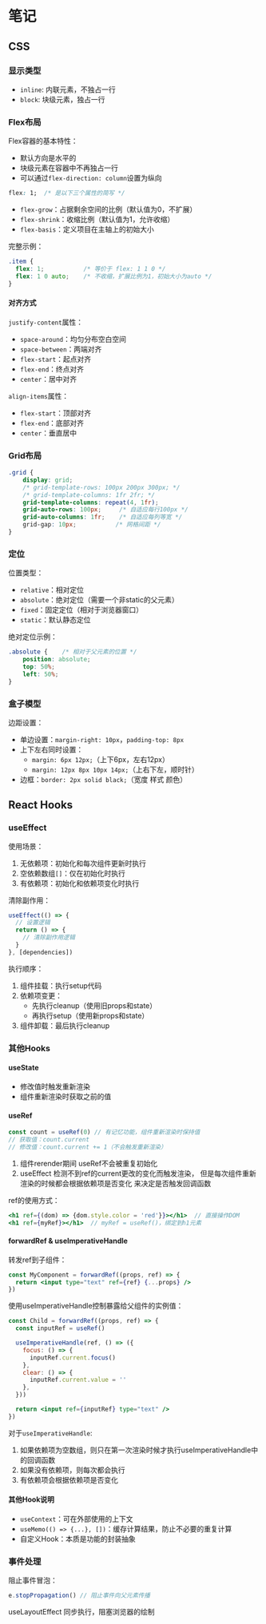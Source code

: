 # 笔记

## CSS

### 显示类型
- `inline`: 内联元素，不独占一行
- `block`: 块级元素，独占一行

### Flex布局
Flex容器的基本特性：
- 默认方向是水平的
- 块级元素在容器中不再独占一行
- 可以通过`flex-direction: column`设置为纵向

```css
flex: 1;  /* 是以下三个属性的简写 */
```
- `flex-grow`：占据剩余空间的比例（默认值为0，不扩展）
- `flex-shrink`：收缩比例（默认值为1，允许收缩）
- `flex-basis`：定义项目在主轴上的初始大小

完整示例：
```css
.item {
  flex: 1;           /* 等价于 flex: 1 1 0 */
  flex: 1 0 auto;    /* 不收缩，扩展比例为1，初始大小为auto */
}
```

#### 对齐方式
`justify-content`属性：
- `space-around`：均匀分布空白空间
- `space-between`：两端对齐
- `flex-start`：起点对齐
- `flex-end`：终点对齐
- `center`：居中对齐

`align-items`属性：
- `flex-start`：顶部对齐
- `flex-end`：底部对齐
- `center`：垂直居中

### Grid布局
```css
.grid {
    display: grid;
    /* grid-template-rows: 100px 200px 300px; */
    /* grid-template-columns: 1fr 2fr; */
    grid-template-columns: repeat(4, 1fr);
    grid-auto-rows: 100px;     /* 自适应每行100px */
    grid-auto-columns: 1fr;    /* 自适应每列等宽 */
    grid-gap: 10px;           /* 网格间距 */
}
```

### 定位
位置类型：
- `relative`：相对定位
- `absolute`：绝对定位（需要一个非static的父元素）
- `fixed`：固定定位（相对于浏览器窗口）
- `static`：默认静态定位

绝对定位示例：
```css
.absolute {    /* 相对于父元素的位置 */
    position: absolute;
    top: 50%;
    left: 50%;
}
```

### 盒子模型
边距设置：
- 单边设置：`margin-right: 10px`，`padding-top: 8px`
- 上下左右同时设置：
  - `margin: 6px 12px;`（上下6px，左右12px）
  - `margin: 12px 8px 10px 14px;`（上右下左，顺时针）
- 边框：`border: 2px solid black;`（宽度 样式 颜色）

## React Hooks

### useEffect
使用场景：
1. 无依赖项：初始化和每次组件更新时执行
2. 空依赖数组`[]`：仅在初始化时执行
3. 有依赖项：初始化和依赖项变化时执行

清除副作用：
```javascript
useEffect(() => {
  // 设置逻辑
  return () => {
    // 清除副作用逻辑
  }
}, [dependencies])
```

执行顺序：
1. 组件挂载：执行setup代码
2. 依赖项变更：
   - 先执行cleanup（使用旧props和state）
   - 再执行setup（使用新props和state）
3. 组件卸载：最后执行cleanup

### 其他Hooks

#### useState
- 修改值时触发重新渲染
- 组件重新渲染时获取之前的值

#### useRef
```javascript
const count = useRef(0) // 有记忆功能，组件重新渲染时保持值
// 获取值：count.current
// 修改值：count.current += 1（不会触发重新渲染）
```
1. 组件rerender期间 useRef不会被重复初始化
2. useEffect 检测不到ref的current更改的变化而触发渲染，
   但是每次组件重新渲染的时候都会根据依赖项是否变化
   来决定是否触发回调函数

ref的使用方式：
```jsx
<h1 ref={(dom) => {dom.style.color = 'red'}}></h1>  // 直接操作DOM
<h1 ref={myRef}></h1>  // myRef = useRef()，绑定到h1元素
```

#### forwardRef & useImperativeHandle
转发ref到子组件：
```jsx
const MyComponent = forwardRef((props, ref) => {
  return <input type="text" ref={ref} {...props} />
})
```

使用useImperativeHandle控制暴露给父组件的实例值：
```jsx
const Child = forwardRef((props, ref) => {
  const inputRef = useRef()

  useImperativeHandle(ref, () => ({
    focus: () => {
      inputRef.current.focus()
    },
    clear: () => {
      inputRef.current.value = ''
    },
  }))

  return <input ref={inputRef} type="text" />
})
```
对于`useImperativeHandle`:
1. 如果依赖项为空数组，则只在第一次渲染时候才执行useImperativeHandle中的回调函数
2. 如果没有依赖项，则每次都会执行
3. 有依赖项会根据依赖项是否变化

#### 其他Hook说明
- `useContext`：可在外部使用的上下文
- `useMemo(() => {...}, [])`：缓存计算结果，防止不必要的重复计算
- 自定义Hook：本质是功能的封装抽象

### 事件处理
阻止事件冒泡：
```javascript
e.stopPropagation() // 阻止事件向父元素传播
```

useLayoutEffect
同步执行，阻塞浏览器的绘制
